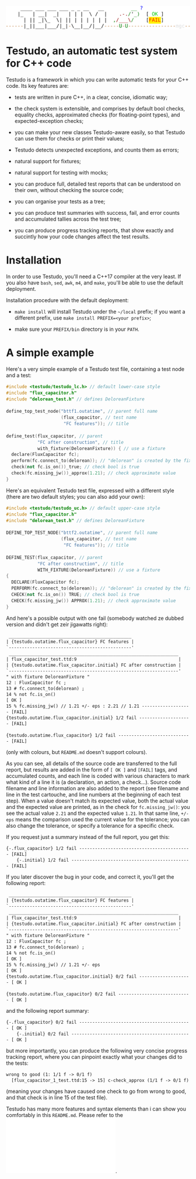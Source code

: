 ![logo](/doc/ascii_logo.png)

# Testudo, an automatic test system for C++ code

Testudo is a framework in which you can write automatic tests for your C++
code.  Its key features are:

- tests are written in pure C++, in a clear, concise, idiomatic way;

- the check system is extensible, and comprises by default bool checks,
  equality checks, approximated checks (for floating-point types), and
  expected-exception checks;

- you can make your new classes Testudo-aware easily, so that Testudo can use
  them for checks or print their values;

- Testudo detects unexpected exceptions, and counts them as errors;

- natural support for fixtures;

- natural support for testing with mocks;

- you can produce full, detailed test reports that can be understood on their
  own, without checking the source code;

- you can organise your tests as a tree;

- you can produce test summaries with success, fail, and error counts and
  accumulated tallies across the test tree;

- you can produce progress tracking reports, that show exactly and succintly
  how your code changes affect the test results.

# Installation

In order to use Testudo, you'll need a C++17 compiler at the very least.  If
you also have `bash`, `sed`, `awk`, `m4`, and `make`, you'll be able to use the
default deployment.

Installation procedure with the default deployment:

- `make install` will install Testudo under the `~/local` prefix; if you want a
  different prefix, use `make install PREFIX=<your prefix>`;

- make sure your `PREFIX/bin` directory is in your `PATH`.

# A simple example

Here's a very simple example of a Testudo test file, containing a test node and
a test:
```c++
#include <testudo/testudo_lc.h> // default lower-case style
#include "flux_capacitor.h"
#include "delorean_test.h" // defines DeloreanFixture

define_top_test_node("bttf1.outatime", // parent full name
                     (flux_capacitor, // test name
                      "FC features")); // title

define_test(flux_capacitor, // parent
            "FC after construction", // title
            with_fixture(DeloreanFixture)) { // use a fixture
  declare(FluxCapacitor fc);
  perform(fc.connect_to(delorean)); // "delorean" is created by the fixture
  check(not fc.is_on())_true; // check bool is true
  check(fc.missing_jw())_approx(1.21); // check approximate value
}
```

Here's an equivalent Testudo test file, expressed with a different style (there
are two default styles; you can also add your own):
```c++
#include <testudo/testudo_uc.h> // default upper-case style
#include "flux_capacitor.h"
#include "delorean_test.h" // defines DeloreanFixture

DEFINE_TOP_TEST_NODE("bttf2.outatime", // parent full name
                     (flux_capacitor, // test name
                      "FC features")); // title

DEFINE_TEST(flux_capacitor, // parent
            "FC after construction", // title
            WITH_FIXTURE(DeloreanFixture)) // use a fixture
{
  DECLARE(FluxCapacitor fc);
  PERFORM(fc.connect_to(delorean)); // "delorean" is created by the fixture
  CHECK(not fc.is_on()) TRUE; // check bool is true
  CHECK(fc.missing_jw()) APPROX(1.21); // check approximate value
}
```

And here's a possible output with one fail (somebody watched ze dubbed version
and didn't get zeir jigawatts right):
```
 _______________________________________________
| {testudo.outatime.flux_capacitor} FC features |
`-----------------------------------------------'
 _________________________________________________________________
| flux_capacitor_test.ttd:9                                       |
| {testudo.outatime.flux_capacitor.initial} FC after construction |
`-----------------------------------------------------------------'
" with fixture DeloreanFixture "
12 : FluxCapacitor fc ;
13 # fc.connect_to(delorean) ;
14 % not fc.is_on()                                                     [ OK ]
15 % fc.missing_jw() // 1.21 +/- eps : 2.21 // 1.21 ------------------- [FAIL]
{testudo.outatime.flux_capacitor.initial} 1/2 fail -------------------- [FAIL]

{testudo.outatime.flux_capacitor} 1/2 fail ---------------------------- [FAIL]
```
(only with colours, but `README.md` doesn't support colours).

As you can see, all details of the source code are transferred to the full
report, but results are added in the form of `[ OK ]` and `[FAIL]` tags, and
accumulated counts, and each line is coded with various characters to mark what
kind of a line it is (a declaration, an action, a check…).  Source code
filename and line information are also added to the report (see filename and
line in the test cartouche, and line numbers at the beginning of each test
step).  When a value doesn't match its expected value, both the actual value
and the expected value are printed, as in the check for `fc.missing_jw()`: you
see the actual value `2.21` and the expected value `1.21`.  In that same line,
`+/- eps` means the comparison used the current value for the tolerance; you
can also change the tolerance, or specify a tolerance for a specific check.

If you request just a summary instead of the full report, you get this:
```
{-.flux_capacitor} 1/2 fail ------------------------------------------- [FAIL]
    {-.initial} 1/2 fail ---------------------------------------------- [FAIL]
```

If you later discover the bug in your code, and correct it, you'll get the
following report:
```
 _______________________________________________
| {testudo.outatime.flux_capacitor} FC features |
`-----------------------------------------------'
 _________________________________________________________________
| flux_capacitor_test.ttd:9                                       |
| {testudo.outatime.flux_capacitor.initial} FC after construction |
`-----------------------------------------------------------------'
" with fixture DeloreanFixture "
12 : FluxCapacitor fc ;
13 # fc.connect_to(delorean) ;
14 % not fc.is_on()                                                     [ OK ]
15 % fc.missing_jw() // 1.21 +/- eps                                    [ OK ]
{testudo.outatime.flux_capacitor.initial} 0/2 fail -------------------- [ OK ]

{testudo.outatime.flux_capacitor} 0/2 fail ---------------------------- [ OK ]
```
and the following report summary:
```
{-.flux_capacitor} 0/2 fail ------------------------------------------- [ OK ]
    {-.initial} 0/2 fail ---------------------------------------------- [ OK ]
```
but more importantly, you can produce the following very concise progress
tracking report, where you can pinpoint exactly what your changes did to the
tests:
```
wrong to good (1: 1/1 f -> 0/1 f)
  [flux_capacitor_1_test.ttd:15 -> 15] c-check_approx (1/1 f -> 0/1 f)
```
(meaning your changes have caused one check to go from wrong to good, and that
check is in line 15 of the test file).

Testudo has many more features and syntax elements than i can show you
comfortably in this `README.md`.  Please refer to the
![guide](/doc/testudo_lc_cl.pdf).
